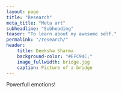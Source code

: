 ```yaml
---
layout: page
title: "Research"
meta_title: "Meta art"
subheadline: "Subheading"
teaser: "To learn about my awesome self."
permalink: "/research/"
header:
    title: Deeksha Sharma
    background-color: "#EFC94C;"
    image_fullwidth: bridge.jpg
    caption: Picture of a bridge
---
```


Powerfull emotions!
